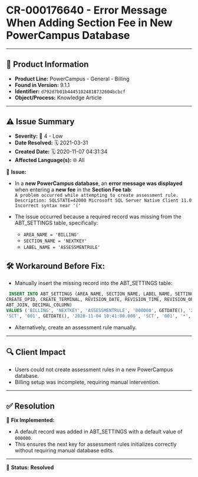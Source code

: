 # CR-000176640 - Error Message When Adding Section Fee in New PowerCampus Database

---

## 📌 Product Information
- **Product Line:** PowerCampus - General - Billing  
- **Found in Version:** 9.1.1  
- **Identifier:** `d792d7b01b44451024818732604bcbcf`  
- **Object/Process:** Knowledge Article  

---

## ⚠️ Issue Summary
- **Severity:** 🔵 4 - Low  
- **Date Resolved:** 🗓️ 2021-03-31  
- **Created Date:** 🗓️ 2020-11-07 04:31:34  
- **Affected Language(s):** 🌐 All  

🔹 **Issue:**  
- In a **new PowerCampus database**, an **error message was displayed** when entering a **new fee** in the **Section Fee tab**:  
  `A problem occurred while attempting to create assessment rule.
  Description: SQLSTATE=42000
  Microsoft SQL Server Native Client 11.0
  Incorrect syntax near '('`

- The issue occurred because a required record was missing from the ABT_SETTINGS table, specifically:
    - `AREA_NAME = 'BILLING'`
    - `SECTION_NAME = 'NEXTKEY'`
    - `LABEL_NAME = 'ASSESSMENTRULE'`

## 🛠 Workaround Before Fix:

- Manually insert the missing record into the ABT_SETTINGS table:
```sql
 INSERT INTO ABT_SETTINGS (AREA_NAME, SECTION_NAME, LABEL_NAME, SETTING, CREATE_DATE, CREATE_TIME, 
CREATE_OPID, CREATE_TERMINAL, REVISION_DATE, REVISION_TIME, REVISION_OPID, REVISION_TERMINAL, 
ABT_JOIN, DECIMAL_COLUMN)
VALUES ('BILLING', 'NEXTKEY', 'ASSESSMENTRULE', '000000', GETDATE(), '2020-11-04 10:41:00.000', 
'SCT', '001', GETDATE(), '2020-11-04 10:41:00.000', 'SCT', '001', '*', 0.000);

```
- Alternatively, create an assessment rule manually.

---

## 🔍 Client Impact
- Users could not create assessment rules in a new PowerCampus database.
- Billing setup was incomplete, requiring manual intervention.
---

## ✅ Resolution
🔧 **Fix Implemented:**  
- A default record was added in ABT_SETTINGS with a default value of `000000`.
- This ensures the next key for assessment rules initializes correctly without requiring manual database edits.

---

🚀 **Status:** **Resolved**